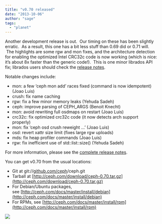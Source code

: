 ```yaml
---
title: "v0.70 released"
date: "2013-10-06"
author: "sage"
tags: 
  - "planet"
---
```


Another development release is out.  Our timing on these has been slightly erratic.  As a result, this one has a bit less stuff than 0.69 did or 0.71 will.  The highlights are some rgw and mon fixes, and the architecture detection for enabling the optimized Intel CRC32c code is now working (which is nice: it’s about 8x faster than the generic code!).  This is one minor librados API fix; librados users should check the [release notes](http://ceph.com/docs/master/release-notes/#v0-70).

Notable changes include:

- mon: a few ‘ceph mon add’ races fixed (command is now idempotent) (Joao Luis)
- crush: fix name caching
- rgw: fix a few minor memory leaks (Yehuda Sadeh)
- ceph: improve parsing of CEPH\_ARGS (Benoit Knecht)
- mon: avoid rewriting full osdmaps on restart (Joao Luis)
- crc32c: fix optimized crc32c code (it now detects arch support properly)
- mon: fix ‘ceph osd crush reweight …’ (Joao Luis)
- osd: revert xattr size limit (fixes large rgw uploads)
- mds: fix heap profiler commands (Joao Luis)
- rgw: fix inefficient use of std::list::size() (Yehuda Sadeh)

For more information, please see the [complete release notes](http://ceph.com/docs/master/release-notes/#v0-70).

You can get v0.70 from the usual locations:

- Git at git://[github.com/ceph](http://github.com/ceph)/ceph.git
- Tarball at [http://ceph.com/download/ceph-0.70.tar.gz](http://ceph.com/download/ceph-0.70.tar.gz)
- For Debian/Ubuntu packages, see [http://ceph.com/docs/master/install/debian](http://ceph.com/docs/master/install/debian)
- For RPMs, see [http://ceph.com/docs/master/install/rpm](http://ceph.com/docs/master/install/rpm)

![](http://track.hubspot.com/__ptq.gif?a=268973&k=14&bu=http://ceph.com&r=http://ceph.com/releases/v0-70-released/&bvt=rss&p=wordpress)
